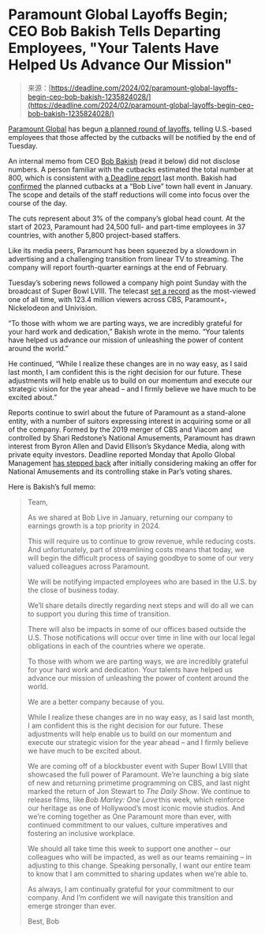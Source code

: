 <!--yml
category: 未分类
date: 2024-05-27 14:52:03
-->

# Paramount Global Layoffs Begin; CEO Bob Bakish Tells Departing Employees, "Your Talents Have Helped Us Advance Our Mission"

> 来源：[https://deadline.com/2024/02/paramount-global-layoffs-begin-ceo-bob-bakish-1235824028/](https://deadline.com/2024/02/paramount-global-layoffs-begin-ceo-bob-bakish-1235824028/)

[Paramount Global](https://deadline.com/tag/paramount-global/) has begun [a planned round of layoffs](https://deadline.com/2024/01/paramount-global-layoffs-february-1235798785/), telling U.S.-based employees that those affected by the cutbacks will be notified by the end of Tuesday.

An internal memo from CEO [Bob Bakish](https://deadline.com/tag/bob-bakish/) (read it below) did not disclose numbers. A person familiar with the cutbacks estimated the total number at 800, which is consistent with [a Deadline report](https://deadline.com/2024/01/paramount-global-layoffs-february-1235798785/) last month. Bakish had [confirmed](https://deadline.com/2024/01/paramount-global-layoffs-bob-bakish-memo-2024-strategy-merger-speculation-1235804611/) the planned cutbacks at a “Bob Live” town hall event in January. The scope and details of the staff reductions will come into focus over the course of the day.

The cuts represent about 3% of the company’s global head count. At the start of 2023, Paramount had 24,500 full- and part-time employees in 37 countries, with another 5,800 project-based staffers.

Like its media peers, Paramount has been squeezed by a slowdown in advertising and a challenging transition from linear TV to streaming. The company will report fourth-quarter earnings at the end of February.

Tuesday’s sobering news followed a company high point Sunday with the broadcast of Super Bowl LVIII. The telecast [set a record](https://deadline.com/2024/02/super-bowl-lviii-ratings-viewership-1235822973/) as the most-viewed one of all time, with 123.4 million viewers across CBS, Paramount+, Nickelodeon and Univision.

“To those with whom we are parting ways, we are incredibly grateful for your hard work and dedication,” Bakish wrote in the memo. “Your talents have helped us advance our mission of unleashing the power of content around the world.”

He continued, “While I realize these changes are in no way easy, as I said last month, I am confident this is the right decision for our future. These adjustments will help enable us to build on our momentum and execute our strategic vision for the year ahead – and I firmly believe we have much to be excited about.”

Reports continue to swirl about the future of Paramount as a stand-alone entity, with a number of suitors expressing interest in acquiring some or all of the company. Formed by the 2019 merger of CBS and Viacom and controlled by Shari Redstone’s National Amusements, Paramount has drawn interest from Byron Allen and David Ellison’s Skydance Media, along with private equity investors. Deadline reported Monday that Apollo Global Management [has stepped back](https://deadline.com/2024/02/paramount-global-national-amusements-apollo-1235822978/) after initially considering making an offer for National Amusements and its controlling stake in Par’s voting shares.

Here is Bakish’s full memo:

> Team, 
> 
> As we shared at Bob Live in January, returning our company to earnings growth is a top priority in 2024.
> 
> This will require us to continue to grow revenue, while reducing costs. And unfortunately, part of streamlining costs means that today, we will begin the difficult process of saying goodbye to some of our very valued colleagues across Paramount.  
> 
> We will be notifying impacted employees who are based in the U.S. by the close of business today.
> 
> We’ll share details directly regarding next steps and will do all we can to support you during this time of transition. 
> 
> There will also be impacts in some of our offices based outside the U.S. Those notifications will occur over time in line with our local legal obligations in each of the countries where we operate.
> 
> To those with whom we are parting ways, we are incredibly grateful for your hard work and dedication. Your talents have helped us advance our mission of unleashing the power of content around the world.
> 
> We are a better company because of you.
> 
> While I realize these changes are in no way easy, as I said last month, I am confident this is the right decision for our future. These adjustments will help enable us to build on our momentum and execute our strategic vision for the year ahead – and I firmly believe we have much to be excited about.
> 
> We are coming off of a blockbuster event with Super Bowl LVIII that showcased the full power of Paramount. We’re launching a big slate of new and returning primetime programming on CBS, and last night marked the return of Jon Stewart to *The Daily Show*. We continue to release films, like *Bob Marley: One Love* this week, which reinforce our heritage as one of Hollywood’s most iconic movie studios. And we’re coming together as One Paramount more than ever, with continued commitment to our values, culture imperatives and fostering an inclusive workplace.
> 
> We should all take time this week to support one another – our colleagues who will be impacted, as well as our teams remaining – in adjusting to this change. Speaking personally, I want our entire team to know that I am committed to sharing updates when we’re able to.
> 
> As always, I am continually grateful for your commitment to our company. And I’m confident we will navigate this transition and emerge stronger than ever.
> 
> Best,
> Bob